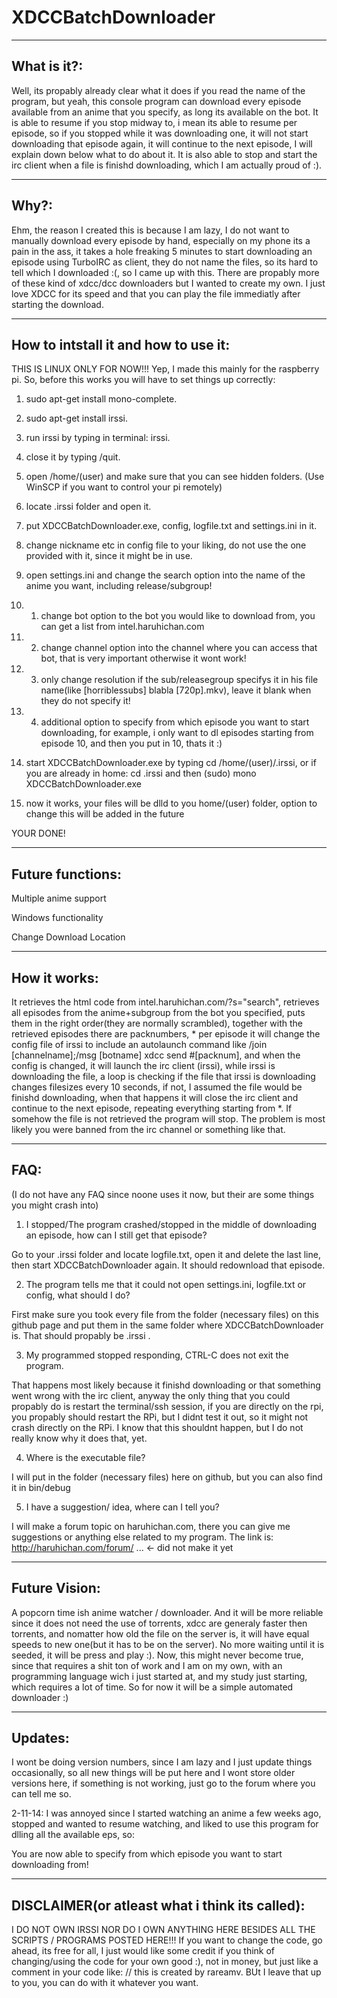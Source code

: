 XDCCBatchDownloader
===================

____________________________________________________________________________________________________
What is it?:
-------------------

Well, its propably already clear what it does if you read the name of the program, but yeah, this console program
can download every episode available from an anime that you specify, as long its available on the bot. It is able to resume if you stop midway to, i mean its able to resume per episode, so if you stopped while it was downloading one, it will not start downloading that episode again, it will continue to the next episode, I will explain down below what to do about it. It is also able to stop and start the irc client when a file is finishd downloading, which I am actually proud of :).

____________________________________________________________________________________________________
Why?:
-------------------

Ehm, the reason I created this is because I am lazy, I do not want to manually download every episode by hand, especially on my phone its a pain in the ass, it takes a hole freaking 5 minutes to start downloading an episode using TurboIRC as client, they do not name the files, so its hard to tell which I downloaded :(, so I came up with this. There are propably more of these kind of xdcc/dcc downloaders but I wanted to create my own. I just love XDCC for its speed and that you can play the file immediatly after starting the download.


____________________________________________________________________________________________________
How to intstall it and how to use it:
-------------------
THIS IS LINUX ONLY FOR NOW!!!
Yep, I made this mainly for the raspberry pi.
So, before this works you will have to set things up correctly:

1. sudo apt-get install mono-complete.

2. sudo apt-get install irssi.

3. run irssi by typing in terminal: irssi.

4. close it by typing /quit.

5. open /home/(user) and make sure that you can see hidden folders. (Use WinSCP if you want to control your pi remotely)

6. locate .irssi folder and open it.

7. put XDCCBatchDownloader.exe, config, logfile.txt and settings.ini in it.

8. change nickname etc in config file to your liking, do not use the one provided with it, since it might be in use.

9. open settings.ini and change the search option into the name of the anime you want, including release/subgroup!

9. 1. change bot option to the bot you would like to download from, you can get a list from intel.haruhichan.com

9. 2. change channel option into the channel where you can access that bot, that is very important otherwise it wont work!

9. 3. only change resolution if the sub/releasegroup specifys it in his file name(like [horriblessubs] blabla [720p].mkv), 
   leave it blank when they do not specify it!
9. 4. additional option to specify from which episode you want to start downloading, for example, i only want to dl episodes starting from episode 10, and then you put in 10, thats it :)

10. start XDCCBatchDownloader.exe by typing cd /home/(user)/.irssi, or if you are already in home: cd .irssi 
and then (sudo) mono XDCCBatchDownloader.exe

11. now it works, your files will be dlld to you home/(user) folder, option to change this will be added in the future

YOUR DONE!

____________________________________________________________________________________________________
Future functions:
-------------------
Multiple anime support

Windows functionality

Change Download Location 

____________________________________________________________________________________________________
How it works:
------------------
It retrieves the html code from intel.haruhichan.com/?s="search", retrieves all episodes from the anime+subgroup 
from the bot you specified, puts them in the right order(they are normally scrambled), together with the retrieved episodes there are packnumbers, * per episode it will change the config file of irssi to include an autolaunch command like /join [channelname];/msg [botname] xdcc send #[packnum], and when the config is changed, it will launch the irc client (irssi), while irssi is downloading the file, a loop is checking if the file that irssi is downloading changes filesizes every 10 seconds, if not, I assumed the file would be finishd downloading, when that happens it will close the irc client and continue to the next episode, repeating everything starting from *. If somehow the file is not retrieved the program will stop. The problem is most likely you were banned from the irc channel or something like that.

____________________________________________________________________________________________________
FAQ:
------------------
(I do not have any FAQ since noone uses it now, but their are some things you might crash into)

1. I stopped/The program crashed/stopped in the middle of downloading an episode, how can I still get that episode?

Go to your .irssi folder and locate logfile.txt, open it and delete the last line, then start XDCCBatchDownloader     again. It should redownload that episode.

2. The program tells me that it could not open settings.ini, logfile.txt or config, what should I do?

First make sure you took every file from the folder (necessary files) on this github page and put them in the same
folder where XDCCBatchDownloader is. That should propably be .irssi .

3. My programmed stopped responding, CTRL-C does not exit the program. 

That happens most likely because it finishd downloading or that something went wrong with the irc client, anyway
the only thing that you could propably do is restart the terminal/ssh session, if you are directly on the rpi, you 
propably should restart the RPi, but I didnt test it out, so it might not crash directly on the RPi. I know that      this shouldnt happen, but I do not really know why it does that, yet.

4. Where is the executable file?

I will put in the folder (necessary files) here on github, but you can also find it in bin/debug

5. I have a suggestion/ idea, where can I tell you? 

I will make a forum topic on haruhichan.com, there you can give me suggestions or anything else related to my         program. The link is: http://haruhichan.com/forum/ ... <- did not make it yet

____________________________________________________________________________________________________
Future Vision:
------------------
A popcorn time ish anime watcher / downloader. And it will be more reliable since it does not need the use of torrents, xdcc are generaly faster then torrents, and nomatter how old the file on the server is, it will have equal speeds to new one(but it has to be on the server). No more waiting until it is seeded, it will be press and play :). Now, this might never become true, since that requires a shit ton of work and I am on my own, with an programming language wich i just started at, and my study just starting, which requires a lot of time. So for now it will be a simple automated downloader :)


____________________________________________________________________________________________________
Updates:
------------------
I wont be doing version numbers, since I am lazy and I just update things occasionally, so all new things will be put here
and I wont store older versions here, if something is not working, just go to the forum where you can tell me so.

2-11-14:
I was annoyed since I started watching an anime a few weeks ago, stopped and wanted to resume watching, and liked to use this program for dlling all the available eps, so:

You are now able to specify from which episode you want to start downloading from!

____________________________________________________________________________________________________
DISCLAIMER(or atleast what i think its called):
------------------

I DO NOT OWN IRSSI NOR DO I OWN ANYTHING HERE BESIDES ALL THE SCRIPTS / PROGRAMS POSTED HERE!!!
If you want to change the code, go ahead, its free for all, I just would like some credit if you think of changing/using the code for your own good :), not in money, but just like a comment in your code like: // this is created by rareamv. BUt I leave that up to you, you can do with it whatever you want.




